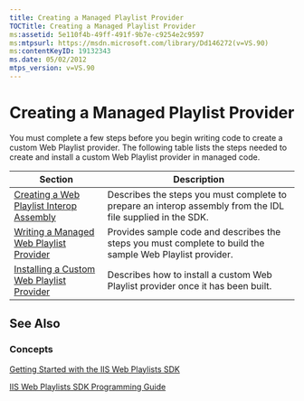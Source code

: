 ```yaml
---
title: Creating a Managed Playlist Provider
TOCTitle: Creating a Managed Playlist Provider
ms:assetid: 5e110f4b-49ff-491f-9b7e-c9254e2c9597
ms:mtpsurl: https://msdn.microsoft.com/library/Dd146272(v=VS.90)
ms:contentKeyID: 19132343
ms.date: 05/02/2012
mtps_version: v=VS.90
---
```


# Creating a Managed Playlist Provider

You must complete a few steps before you begin writing code to create a custom Web Playlist provider. The following table lists the steps needed to create and install a custom Web Playlist provider in managed code.

|Section|Description|
|--- |--- |
|[Creating a Web Playlist Interop Assembly](https://msdn.microsoft.com/library/dd146291)|Describes the steps you must complete to prepare an interop assembly from the IDL file supplied in the SDK.|
|[Writing a Managed Web Playlist Provider](https://msdn.microsoft.com/library/dd146254)|Provides sample code and describes the steps you must complete to build the sample Web Playlist provider.|
|[Installing a Custom Web Playlist Provider](https://msdn.microsoft.com/library/dd146269)|Describes how to install a custom Web Playlist provider once it has been built.|


## See Also

### Concepts

[Getting Started with the IIS Web Playlists SDK](getting-started-with-the-iis-web-playlists-sdk.md)

[IIS Web Playlists SDK Programming Guide](iis-web-playlists-sdk-programming-guide.md)

